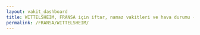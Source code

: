 ```yaml
---
layout: vakit_dashboard
title: WITTELSHEIM, FRANSA için iftar, namaz vakitleri ve hava durumu - ilçe/eyalet seç
permalink: /FRANSA/WITTELSHEIM/
---
```


<script type="text/javascript">
  var GLOBAL_COUNTRY = 'FRANSA';
  var GLOBAL_CITY = 'WITTELSHEIM';
  var GLOBAL_STATE = '';
  var lat = 72;
  var lon = 21;
</script>
